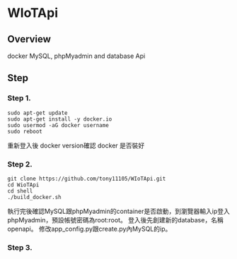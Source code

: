 # WIoTApi
## Overview
docker MySQL, phpMyadmin and database Api
## Step
### Step 1.
```
sudo apt-get update
sudo apt-get install -y docker.io
sudo usermod -aG docker username
sudo reboot
```
重新登入後 docker version確認 docker 是否裝好
### Step 2.
 ```
 git clone https://github.com/tony11105/WIoTApi.git
 cd WioTApi
 cd shell
 ./build_docker.sh
 ```
 執行完後確認MySQL跟phpMyadmin的container是否啟動，到瀏覽器輸入ip登入phpMyadmin，預設帳號密碼為root:root。
 登入後先創建新的database，名稱openapi。
 修改app_config.py跟create.py內MySQL的ip。
 ### Step 3.

